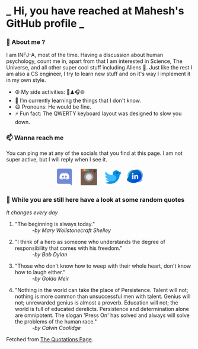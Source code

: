 # **_ Hi, you have reached at Mahesh's GitHub profile _**
### 🌸 About me ?
I am INFJ-A, most of the time. Having a discussion about human psychology, count me in, apart from that I am interested in Science, The Universe, and all other super cool stuff including Aliens 🤫. Just like the rest I am also a CS engineer, I try to learn new stuff and on it's way I implement it in my own style. 
- ☮ My side activities: 🎨♟🎧🌐
- 🌱 I’m currently learning the things that I don't know.
- 😄 Pronouns: He would be fine.
- ⚡ Fun fact: The QWERTY keyboard layout was designed to slow you down.

### 📫 Wanna reach me
You can ping me at any of the socials that you find at this page. I am not super active, but I will reply when I see it.
<p align="center">
<a href="https://discordapp.com/users/733328856957714472"><img src="./Assets/Papirus-Team-Papirus-Apps-Discord.svg" height="50px" width="50px" ></a>&nbsp; &nbsp;  
<a href ="https://instagram.com/obl1v_on"><img src="./Assets/Papirus-Team-Papirus-Apps-Instagram.svg" height="50px" width="50px" ></a>&nbsp;  &nbsp; 
<a href ="https://twitter.com/MaheshN2000"><img src="./Assets/Papirus-Team-Papirus-Apps-Twitter.svg" height ="50px" width="50px" ></a>&nbsp;
<a href ="https://linkedin.com/in/mahesh2000"><img src="./Assets/in.png" height ="50px" width="50px" ></a>

</p>



### 🔰 While you are still here have a look at some random quotes
*It changes every day*

<!-- BLOG-POST-LIST:START -->
 1.  "The beginning is always today." <br> &emsp;&emsp;&emsp; <i>-by Mary Wollstonecraft Shelley</i> 

 2.  "I think of a hero as someone who understands the degree of responsibility that comes with his freedom." <br> &emsp;&emsp;&emsp; <i>-by Bob Dylan</i> 

 3.  "Those who don't know how to weep with their whole heart, don't know how to laugh either." <br> &emsp;&emsp;&emsp; <i>-by Golda Meir</i> 

 4.  "Nothing in the world can take the place of Persistence.  Talent will not; nothing is more common than unsuccessful men with talent.  Genius will not; unrewarded genius is almost a proverb.  Education will not; the world is full of educated derelicts.  Persistence and determination alone are omnipotent. The slogan 'Press On' has solved and always will solve the problems of the human race." <br> &emsp;&emsp;&emsp; <i>-by Calvin Coolidge</i> 
<!-- BLOG-POST-LIST:END -->
Fetched from <a href="http://www.quotationspage.com/data/mqotd.rss"> The Quotations Page</a>.
<!-- The above quotes are fetched from " http://www.quotationspage.com/data/mqotd.rss " and the github action used was gautamkrishnar/blog-post-workflow@master -->
